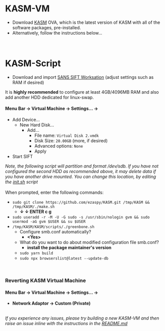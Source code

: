 # KASM-VM

- Download [KASM](https://drive.google.com/file/d/1BjL3DUoE2-V7AwXCUFhmHuwQoThd48l_/view?usp=sharing) OVA, which is the latest version of KASM with all of the software packages, pre-installed.
- Alternatively, follow the instructions below...
<br><br><br>

# KASM-Script

- Download and import [SANS SIFT Worksation](https://www.sans.org/tools/sift-workstation/) (adjust settings such as RAM if desired)<br>

It is **highly recommended** to configure at least 4GB/4096MB RAM and also add another HDD dedicated for linux-swap.<br>
#### **Menu Bar -> Virtual Machine -> Settings... ->**
  - Add Device...
    - New Hard Disk...
      - Add...
        - File name: `Virtual Disk 2.vmdk`
        - Disk Size: `20.00GB` (more, if desired)
        - Advanced options: `None`
        - Apply
- Start SIFT<br>

_Note, the following script will partition and format /dev/sdb. If you have not configured the second HDD as recommended above, it may delete data if you have another drive mounted. You can change this location, by editing the [init.sh](https://github.com/ezaspy/KASM/blob/main/KASM/scripts/init.sh) script_<br><br>
When prompted, enter the following commands:
- `sudo git clone https://github.com/ezaspy/KASM.git /tmp/KASM && /tmp/KASM/./make.sh`<br>
  - **&darr; &darr; ENTER c g**
- `sudo useradd -r -M -U -G sudo -s /usr/sbin/nologin gvm && sudo usermod -aG gvm $USER && su $USER`<br>
- `/tmp/KASM/KASM/scripts/./greenbone.sh`<br>
  - Configure smb.conf automatically?<br>
    - **&lt;Yes&gt;**<br>
  - What do you want to do about modified configuration file smb.conf?<br>
    - **install the package maintainer's version**<br>
  - `sudo yarn build`<br>
  - `sudo npx browserslist@latest --update-db`<br>

<br>

### Reverting KASM Virtual Machine

#### **Menu Bar -> Virtual Machine -> Settings... ->**

- **Network Adaptor -> Custom (Private)**<br><br>

_If you experience any issues, please try building a new KASM-VM and then raise an issue inline with the instructions in the [README.md](https://github.com/ezaspy/KASM/blob/main/KASM/README.md)_<br>